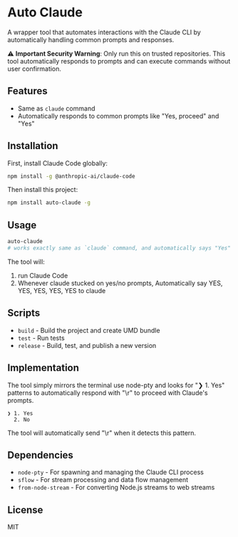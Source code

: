 # Auto Claude

A wrapper tool that automates interactions with the Claude CLI by automatically handling common prompts and responses.

⚠️ **Important Security Warning**: Only run this on trusted repositories. This tool automatically responds to prompts and can execute commands without user confirmation.

## Features

- Same as `claude` command
- Automatically responds to common prompts like "Yes, proceed" and "Yes"

## Installation

First, install Claude Code globally:

```bash
npm install -g @anthropic-ai/claude-code
```

Then install this project:

```bash
npm install auto-claude -g
```

## Usage


```bash
auto-claude
# works exactly same as `claude` command, and automatically says "Yes" to all yes/no prompts

```

The tool will:
1. run Claude Code
2. Whenever claude stucked on yes/no prompts, Automatically say YES, YES, YES, YES, YES to claude

## Scripts

- `build` - Build the project and create UMD bundle
- `test` - Run tests
- `release` - Build, test, and publish a new version

## Implementation

The tool simply mirrors the terminal use node-pty and looks for "❯ 1. Yes" patterns to automatically respond with "\r" to proceed with Claude's prompts.

```
❯ 1. Yes
  2. No
```

The tool will automatically send "\r" when it detects this pattern.

## Dependencies

- `node-pty` - For spawning and managing the Claude CLI process
- `sflow` - For stream processing and data flow management
- `from-node-stream` - For converting Node.js streams to web streams

## License

MIT
